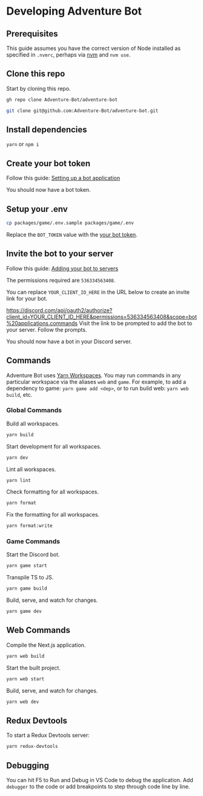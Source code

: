 # Developing Adventure Bot

## Prerequisites

This guide assumes you have the correct version of Node installed as specified in `.nvmrc`, perhaps via [nvm](https://github.com/nvm-sh/nvm) and `nvm use`.

## Clone this repo

Start by cloning this repo.

```sh
gh repo clone Adventure-Bot/adventure-bot
```

```sh
git clone git@github.com:Adventure-Bot/adventure-bot.git
````

## Install dependencies

`yarn` or `npm i`

## Create your bot token

Follow this guide: [Setting up a bot application](https://discordjs.guide/preparations/setting-up-a-bot-application.html#creating-your-bot)

You should now have a bot token.

## Setup your .env

```sh
cp packages/game/.env.sample packages/game/.env
```

Replace the `BOT_TOKEN` value with the [your bot token](#create-your-bot-token).

## Invite the bot to your server

Follow this guide:
[Adding your bot to servers](https://discordjs.guide/preparations/adding-your-bot-to-servers.html#bot-invite-links)

The permissions required are `536334563408`.

You can replace `YOUR_CLIENT_ID_HERE` in the URL below to create an invite link for your bot.

https://discord.com/api/oauth2/authorize?client_id=YOUR_CLIENT_ID_HERE&permissions=536334563408&scope=bot%20applications.commands
Visit the link to be prompted to add the bot to your server. Follow the prompts.

You should now have a bot in your Discord server.

## Commands

Adventure Bot uses [Yarn Workspaces](https://classic.yarnpkg.com/lang/en/docs/workspaces/). You may run commands in any particular workspace via the aliases `web` and `game`. For example, to add a dependency to game: `yarn game add <dep>`, or to run build web: `yarn web build`, etc.

### Global Commands

Build all workspaces.

```sh
yarn build
```

Start development for all workspaces.

```sh
yarn dev
```

Lint all workspaces.

```sh
yarn lint
```

Check formatting for all workspaces.

```sh
yarn format
```

Fix the formatting for all workspaces.

```sh
yarn format:write
```

### Game Commands

Start the Discord bot.

```sh
yarn game start
```

Transpile TS to JS.

```sh
yarn game build
```

Build, serve, and watch for changes.

```sh
yarn game dev
```

## Web Commands

Compile the Next.js application.

```sh
yarn web build
```

Start the built project.

```sh
yarn web start
```

Build, serve, and watch for changes.

```sh
yarn web dev
```

## Redux Devtools

To start a Redux Devtools server:

```sh
yarn redux-devtools
```

## Debugging

You can hit F5 to Run and Debug in VS Code to debug the application. Add `debugger` to the code or add breakpoints to step through code line by line.
